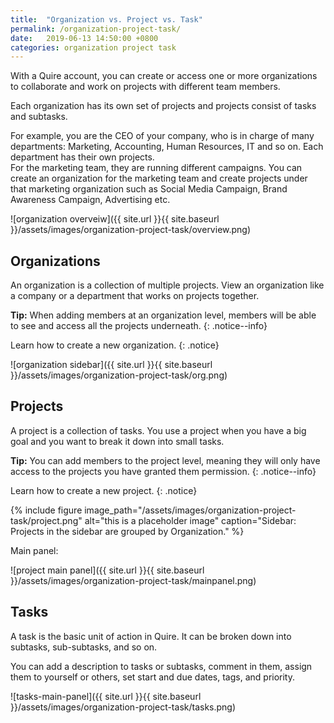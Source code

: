 ```yaml
---
title:  "Organization vs. Project vs. Task"
permalink: /organization-project-task/
date:   2019-06-13 14:50:00 +0800
categories: organization project task
---
```


With a Quire account, you can create or access one or more organizations to collaborate and work on projects with different team members.

Each organization has its own set of projects and projects consist of tasks and subtasks. 


For example, you are the CEO of your company, who is in charge of many departments: Marketing, Accounting, Human Resources, IT and so on. Each department has their own projects.  
For the marketing team, they are running different campaigns. You can create an organization for the marketing team and create projects under that marketing organization such as Social Media Campaign, Brand Awareness Campaign, Advertising etc. 



![organization overveiw]({{ site.url }}{{ site.baseurl }}/assets/images/organization-project-task/overview.png)




## Organizations
An organization is a collection of multiple projects. View an organization like a company or a department that works on projects together.  

**Tip:** When adding members at an organization level, members will be able to see and access all the projects underneath. 
{: .notice--info}


Learn how to create a new organization.
{: .notice}

![organization sidebar]({{ site.url }}{{ site.baseurl }}/assets/images/organization-project-task/org.png)



## Projects
A project is a collection of tasks. You use a project when you have a big goal and you want to break it down into small tasks.

**Tip:** You can add members to the project level, meaning they will only have access to the projects you have granted them permission. 
{: .notice--info}

Learn how to create a new project.
{: .notice}


{% include figure image_path="/assets/images/organization-project-task/project.png" alt="this is a placeholder image" caption="Sidebar: Projects in the sidebar are grouped by Organization." %}

Main panel:

![project main panel]({{ site.url }}{{ site.baseurl }}/assets/images/organization-project-task/mainpanel.png)



## Tasks
A task is the basic unit of action in Quire. It can be broken down into subtasks, sub-subtasks, and so on. 

You can add a description to tasks or subtasks, comment in them, assign them to yourself or others, set start and due dates, tags, and priority. 

![tasks-main-panel]({{ site.url }}{{ site.baseurl }}/assets/images/organization-project-task/tasks.png)




